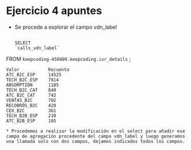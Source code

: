 # Ejercicio 4 apuntes
* Se procede a explorar el campo vdn_label
  ```

  SELECT
  `calls_vdn_label`
FROM
  `keepcoding-450409.keepcoding.ivr_details` ;
  
  ```
Valor           Recuento
ATC_B2C_ESP     14525
TECH_B2C_ESP    7814
ABSORPTION      1185
TECH_B2C_CAT    840
ATC_B2C_CAT     742
VENTAS_B2C      702
RECOBROS_B2C    420
CEX_B2C         361
TECH_B2B_ESP    210
ATC_B2B_ESP     105

* Procedemos a realizar la modificación en el select para añadir ese campo de agregación procedente del campo vdn_label y luego generamos una llamada solo con dos campos, dejamos indicados todos los campos.

